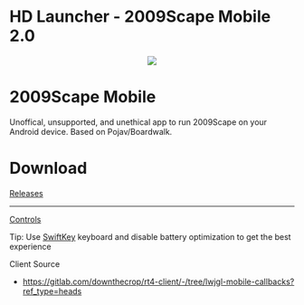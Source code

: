 # HD Launcher - 2009Scape Mobile 2.0

<p align="center">
  <a href="https://github.com/downthecrop/2009Scape-mobile/releases"><img src="https://i.imgur.com/GyYOocT.png" /></a>
</p>


# 2009Scape Mobile

Unoffical, unsupported, and unethical app to run 2009Scape on your Android device. Based on Pojav/Boardwalk.

# Download
  
[Releases](https://github.com/2009scape/2009Scape-mobile/releases/)

<hr>

[Controls](https://github.com/downthecrop/2009Scape-mobile/wiki/Controls)

Tip: Use [SwiftKey](https://play.google.com/store/apps/details?id=com.touchtype.swiftkey&hl=en_CA&gl=US) keyboard and disable battery optimization to get the best experience

Client Source
 - https://gitlab.com/downthecrop/rt4-client/-/tree/lwjgl-mobile-callbacks?ref_type=heads
